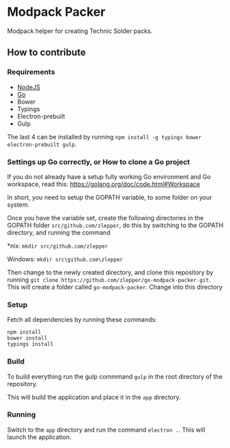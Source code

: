 # Modpack Packer
Modpack helper for creating Technic Solder packs.

## How to contribute

### Requirements
* [NodeJS](https://nodejs.org/)
* [Go](https://golang.org/)
* Bower
* Typings
* Electron-prebuilt
* Gulp

The last 4 can be installed by running `npm install -g typings bower electron-prebuilt gulp`. 

### Settings up Go correctly, or How to clone a Go project
If you do not already have a setup fully working Go environment and Go workspace, read this: https://golang.org/doc/code.html#Workspace

In short, you need to setup the GOPATH variable, to some folder on your system. 

Once you have the variable set, create the following directories in the GOPATH folder `src/github.com/zlepper`, do this by switching to the GOPATH directory, and running the command 

\*nix: `mkdir src/github.com/zlepper`

Windows: `mkdir src\github.com\zlepper`

Then change to the newly created directory, and clone this repository by running `git clone https://github.com/zlepper/go-modpack-packer.git`. This will create a folder called `go-modpack-packer`. 
Change into this directory

### Setup
Fetch all dependencies by running these commands:
```
npm install
bower install
typings install
```

### Build
To build everything run the gulp commmand `gulp` in the root directory of the repository. 

This will build the application and place it in the `app` directory. 

### Running
Switch to the `app` directory and run the command `electron .`. This will launch the application. 
